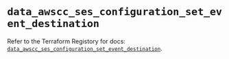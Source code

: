 # `data_awscc_ses_configuration_set_event_destination`

Refer to the Terraform Registory for docs: [`data_awscc_ses_configuration_set_event_destination`](https://registry.terraform.io/providers/hashicorp/awscc/0.70.0/docs/data-sources/ses_configuration_set_event_destination).
